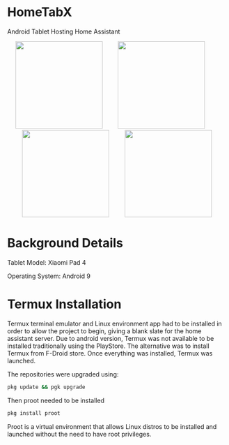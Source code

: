 # HomeTabX
Android Tablet Hosting Home Assistant

<p align="center">
  <img src="https://github.com/user-attachments/assets/1eb697df-cb51-44ba-8eb3-2bbbe36653b6" width="200" height="200" />
  &nbsp;&nbsp;&nbsp;&nbsp;&nbsp;&nbsp;&nbsp;
  <img src="https://github.com/user-attachments/assets/1c46d25d-d03f-431b-bf8c-819d35365dee" width="200" height="200" />
  &nbsp;&nbsp;&nbsp;&nbsp;&nbsp;&nbsp;&nbsp;
  <img src="https://github.com/user-attachments/assets/7d4b9c43-c835-45e0-b535-0671b3e19ab8" width="200" height="200" />
  &nbsp;&nbsp;&nbsp;&nbsp;&nbsp;&nbsp;&nbsp;
  <img src="https://github.com/user-attachments/assets/a4225b95-a9f2-436e-9546-c0fad85cc82e" width="200" height="200" />
</p>

# Background Details
Tablet Model: Xiaomi Pad 4

Operating System: Android 9

# Termux Installation
Termux terminal emulator and Linux environment app had to be installed in order to allow the project to begin, giving a blank slate for the home assistant server. Due to android version, Termux was not available to be installed traditionally using the PlayStore. The alternative was to install Termux from F-Droid store. Once everything was installed, Termux was launched.

The repositories were upgraded using:
```bash
pkg update && pgk upgrade
```

Then proot needed to be installed
```bash
pkg install proot
``` 
Proot is a virtual environment that allows Linux distros to be installed and launched without the need to have root privileges. 
